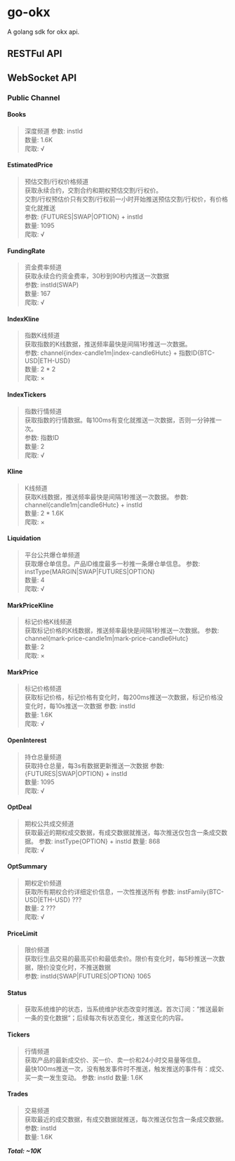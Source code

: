 # go-okx

A golang sdk for okx api.  

## RESTFul API

## WebSocket API

### Public Channel

#### Books

> 深度频道
> 参数: instId  
> 数量: 1.6K  
> 爬取: √

#### EstimatedPrice

> 预估交割/行权价格频道  
> 获取永续合约，交割合约和期权预估交割/行权价。  
> 交割/行权预估价只有交割/行权前一小时开始推送预估交割/行权价，有价格变化就推送  
> 参数: {FUTURES|SWAP|OPTION} + instId  
> 数量: 1095  
> 爬取: √

#### FundingRate

> 资金费率频道  
> 获取永续合约资金费率，30秒到90秒内推送一次数据  
> 参数: instId(SWAP)  
> 数量: 167  
> 爬取: √

#### IndexKline

> 指数K线频道  
> 获取指数的K线数据，推送频率最快是间隔1秒推送一次数据。  
> 参数: channel{index-candle1m|index-candle6Hutc} + 指数ID{BTC-USD|ETH-USD}  
> 数量: 2 * 2  
> 爬取: ×

#### IndexTickers

> 指数行情频道  
> 获取指数的行情数据。每100ms有变化就推送一次数据，否则一分钟推一次。  
> 参数: 指数ID  
> 数量: 2  
> 爬取: √

#### Kline

> K线频道  
> 获取K线数据，推送频率最快是间隔1秒推送一次数据。
> 参数: channel{candle1m|candle6Hutc} + instId  
> 数量: 2 * 1.6K  
> 爬取: ×

#### Liquidation

> 平台公共爆仓单频道  
> 获取爆仓单信息。产品ID维度最多一秒推一条爆仓单信息。
> 参数: instType{MARGIN|SWAP|FUTURES|OPTION}  
> 数量: 4  
> 爬取: √

#### MarkPriceKline

> 标记价格K线频道  
> 获取标记价格的K线数据，推送频率最快是间隔1秒推送一次数据。
> 参数: channel{mark-price-candle1m|mark-price-candle6Hutc}  
> 数量: 2  
> 爬取: ×

#### MarkPrice

> 标记价格频道  
> 获取标记价格，标记价格有变化时，每200ms推送一次数据，标记价格没变化时，每10s推送一次数据
> 参数: instId  
> 数量: 1.6K  
> 爬取: √

#### OpenInterest

> 持仓总量频道  
> 获取持仓总量，每3s有数据更新推送一次数据
> 参数: {FUTURES|SWAP|OPTION} + instId  
> 数量: 1095  
> 爬取: √

#### OptDeal

> 期权公共成交频道  
> 获取最近的期权成交数据，有成交数据就推送，每次推送仅包含一条成交数据。
> 参数: instType{OPTION} + instId
> 数量: 868  
> 爬取: √

#### OptSummary

> 期权定价频道  
> 获取所有期权合约详细定价信息，一次性推送所有
> 参数: instFamily{BTC-USD|ETH-USD} ???  
> 数量: 2 ???  
> 爬取: √

#### PriceLimit

> 限价频道  
> 获取衍生品交易的最高买价和最低卖价。限价有变化时，每5秒推送一次数据，限价没变化时，不推送数据  
> 参数: instId{SWAP|FUTURES|OPTION}
> 1065

#### Status

> 获取系统维护的状态，当系统维护状态改变时推送。首次订阅：”推送最新一条的变化数据“；后续每次有状态变化，推送变化的内容。

#### Tickers

> 行情频道  
> 获取产品的最新成交价、买一价、卖一价和24小时交易量等信息。  
> 最快100ms推送一次，没有触发事件时不推送，触发推送的事件有：成交、买一卖一发生变动。
> 参数: instId
> 数量: 1.6K

#### Trades

> 交易频道  
> 获取最近的成交数据，有成交数据就推送，每次推送仅包含一条成交数据。
> 参数: instId  
> 数量: 1.6K

***Total: ~10K***
